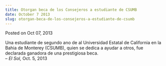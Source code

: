 ```yaml
---
title: Otorgan beca de los Consejeros a estudiante de CSUMB
date: October 7 2013
slug: otorgan-beca-de-los-consejeros-a-estudiante-de-csumb
---
```





<span class="date">Posted on Oct 07, 2013    </span>
<p>Una estudiante de segundo ano de al Universidad Estatal de
California en la Bahia de Monterey (CSUMB), quien se dedica a
ayudar a otros, fue declarada ganadora de una prestigiosa
beca.<br>
&#x2013; <em>El Sol,</em> Oct. 5, 2013</br></p>





